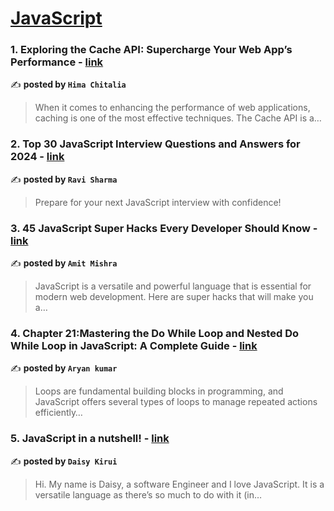 
<h1><a href=https://medium.com/tag/javascript-development/recommended target="_blank" rel="noopener noreferrer">JavaScript</a></h1>
<h3>1. Exploring the Cache API: Supercharge Your Web App’s Performance - <a href="https://medium.com/javascript-in-plain-english/exploring-the-cache-api-supercharge-your-web-apps-performance-532df0018edd" target="_blank" rel="noopener noreferrer">link</a></h3>

✍️ **posted by `Hima Chitalia`**

<blockquote>When it comes to enhancing the performance of web applications, caching is one of the most effective techniques. The Cache API is a…</blockquote>

<h3>2. Top 30 JavaScript Interview Questions and Answers for 2024 - <a href="https://medium.com/@javascriptcentric/top-30-javascript-interview-questions-and-answers-for-2024-7f1e2d1d0638" target="_blank" rel="noopener noreferrer">link</a></h3>

✍️ **posted by `Ravi Sharma`**

<blockquote>Prepare for your next JavaScript interview with confidence!</blockquote>

<h3>3. 45 JavaScript Super Hacks Every Developer Should Know - <a href="https://medium.com/dev-genius/45-javascript-super-hacks-every-developer-should-know-92aecfb33ee8" target="_blank" rel="noopener noreferrer">link</a></h3>

✍️ **posted by `Amit Mishra`**

<blockquote>JavaScript is a versatile and powerful language that is essential for modern web development. Here are super hacks that will make you a…</blockquote>

<h3>4. Chapter 21:Mastering the Do While Loop and Nested Do While Loop in JavaScript: A Complete Guide - <a href="https://medium.com/javascript-in-plain-english/chapter-21-mastering-the-do-while-loop-and-nested-do-while-loop-in-javascript-a-complete-guide-4dbb1337f0ee" target="_blank" rel="noopener noreferrer">link</a></h3>

✍️ **posted by `Aryan kumar`**

<blockquote>Loops are fundamental building blocks in programming, and JavaScript offers several types of loops to manage repeated actions efficiently…</blockquote>

<h3>5. JavaScript in a nutshell! - <a href="https://medium.com/@daisykirui/javascript-in-a-nutshell-669dab5b6e78" target="_blank" rel="noopener noreferrer">link</a></h3>

✍️ **posted by `Daisy Kirui`**

<blockquote>Hi. My name is Daisy, a software Engineer and I love JavaScript. It is a versatile language as there’s so much to do with it (in…</blockquote>

